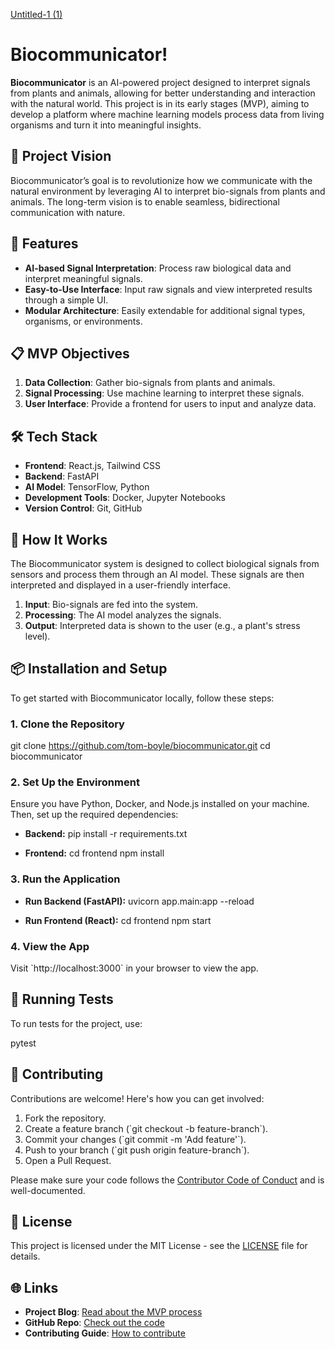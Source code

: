 [Untitled-1 (1)](https://github.com/user-attachments/assets/bfe83938-f25e-47cf-96f1-1263a53fa8d9)

# Biocommunicator!


**Biocommunicator** is an AI-powered project designed to interpret signals from plants and animals, allowing for better understanding and interaction with the natural world. This project is in its early stages (MVP), aiming to develop a platform where machine learning models process data from living organisms and turn it into meaningful insights.

## 🚀 Project Vision

Biocommunicator’s goal is to revolutionize how we communicate with the natural environment by leveraging AI to interpret bio-signals from plants and animals. The long-term vision is to enable seamless, bidirectional communication with nature.

## 🔧 Features

- **AI-based Signal Interpretation**: Process raw biological data and interpret meaningful signals.
- **Easy-to-Use Interface**: Input raw signals and view interpreted results through a simple UI.
- **Modular Architecture**: Easily extendable for additional signal types, organisms, or environments.

## 📋 MVP Objectives

1. **Data Collection**: Gather bio-signals from plants and animals.
2. **Signal Processing**: Use machine learning to interpret these signals.
3. **User Interface**: Provide a frontend for users to input and analyze data.

## 🛠 Tech Stack

- **Frontend**: React.js, Tailwind CSS
- **Backend**: FastAPI
- **AI Model**: TensorFlow, Python
- **Development Tools**: Docker, Jupyter Notebooks
- **Version Control**: Git, GitHub

## 🧠 How It Works

The Biocommunicator system is designed to collect biological signals from sensors and process them through an AI model. These signals are then interpreted and displayed in a user-friendly interface.

1. **Input**: Bio-signals are fed into the system.
2. **Processing**: The AI model analyzes the signals.
3. **Output**: Interpreted data is shown to the user (e.g., a plant's stress level).

## 📦 Installation and Setup

To get started with Biocommunicator locally, follow these steps:

### 1. Clone the Repository
git clone https://github.com/tom-boyle/biocommunicator.git
cd biocommunicator

### 2. Set Up the Environment

Ensure you have Python, Docker, and Node.js installed on your machine. Then, set up the required dependencies:

- **Backend:**
    pip install -r requirements.txt

- **Frontend:**
    cd frontend
    npm install

### 3. Run the Application

- **Run Backend (FastAPI):**
    uvicorn app.main:app --reload

- **Run Frontend (React):**
    cd frontend
    npm start

### 4. View the App

Visit \`http://localhost:3000\` in your browser to view the app.

## 🧪 Running Tests

To run tests for the project, use:

pytest

## 🤝 Contributing

Contributions are welcome! Here's how you can get involved:

1. Fork the repository.
2. Create a feature branch (\`git checkout -b feature-branch\`).
3. Commit your changes (\`git commit -m 'Add feature'\`).
4. Push to your branch (\`git push origin feature-branch\`).
5. Open a Pull Request.

Please make sure your code follows the [Contributor Code of Conduct](link) and is well-documented.

## 📄 License

This project is licensed under the MIT License - see the [LICENSE](LICENSE) file for details.

## 🌐 Links

- **Project Blog**: [Read about the MVP process](https://dev.to/tomboyle/mvp-development-process-for-biocommunicator-ai-powered-communication-with-nature-5f2l)
- **GitHub Repo**: [Check out the code](https://github.com/tom-boyle/biocommunicator)
- **Contributing Guide**: [How to contribute](https://github.com/tom-boyle/biocommunicator/edit/main/README.md)
